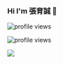 ### Hi I'm 張育誠 👋

![profile views](https://komarev.com/ghpvc/?username=joohnny3)

![profile views](https://img.shields.io/github/watchers/joohnny/1500?color=black&logo=joohnny&style=plastic)

<div align="left" height="160">
	<img src="https://github-readme-stats.vercel.app/api?username=joohnny3&show_icons=true">
</div>



<!--
**joohnny3/joohnny3** is a ✨ _special_ ✨ repository because its `README.md` (this file) appears on your GitHub profile.




Here are some ideas to get you started:

- 🔭 I’m currently working on ...
- 🌱 I’m currently learning ...
- 👯 I’m looking to collaborate on ...
- 🤔 I’m looking for help with ...
- 💬 Ask me about ...
- 📫 How to reach me: ...
- 😄 Pronouns: ...
- ⚡ Fun fact: ...
-->
